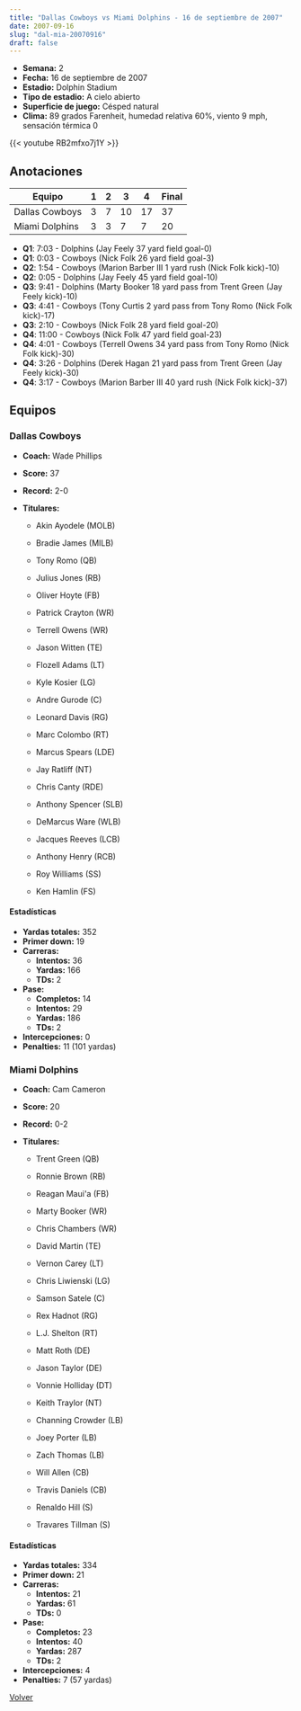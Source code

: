 ```yaml
---
title: "Dallas Cowboys vs Miami Dolphins - 16 de septiembre de 2007"
date: 2007-09-16
slug: "dal-mia-20070916"
draft: false
---
```


- **Semana:** 2
- **Fecha:** 16 de septiembre de 2007
- **Estadio:** Dolphin Stadium
- **Tipo de estadio:** A cielo abierto
- **Superficie de juego:** Césped natural
- **Clima:** 89 grados Farenheit, humedad relativa 60%, viento 9 mph, sensación térmica 0


{{< youtube RB2mfxo7j1Y >}}


## Anotaciones
| Equipo | 1 | 2 | 3 | 4 | Final |
|--------|---|---|---|---|-------|
| Dallas Cowboys  | 3 | 7 | 10 | 17  | 37 |
| Miami Dolphins  | 3 | 3 | 7 | 7  | 20 |
- **Q1**: 7:03 - Dolphins (Jay Feely 37 yard field goal-0)
- **Q1**: 0:03 - Cowboys (Nick Folk 26 yard field goal-3)
- **Q2**: 1:54 - Cowboys (Marion Barber III 1 yard rush (Nick Folk kick)-10)
- **Q2**: 0:05 - Dolphins (Jay Feely 45 yard field goal-10)
- **Q3**: 9:41 - Dolphins (Marty Booker 18 yard pass from Trent Green (Jay Feely kick)-10)
- **Q3**: 4:41 - Cowboys (Tony Curtis 2 yard pass from Tony Romo (Nick Folk kick)-17)
- **Q3**: 2:10 - Cowboys (Nick Folk 28 yard field goal-20)
- **Q4**: 11:00 - Cowboys (Nick Folk 47 yard field goal-23)
- **Q4**: 4:01 - Cowboys (Terrell Owens 34 yard pass from Tony Romo (Nick Folk kick)-30)
- **Q4**: 3:26 - Dolphins (Derek Hagan 21 yard pass from Trent Green (Jay Feely kick)-30)
- **Q4**: 3:17 - Cowboys (Marion Barber III 40 yard rush (Nick Folk kick)-37)


## Equipos


### Dallas Cowboys
* **Coach:** Wade Phillips
* **Score:** 37
* **Record:** 2-0
* **Titulares:** 

  * Akin Ayodele (MOLB) 

  * Bradie James (MILB) 

  * Tony Romo (QB) 

  * Julius Jones (RB) 

  * Oliver Hoyte (FB) 

  * Patrick Crayton (WR) 

  * Terrell Owens (WR) 

  * Jason Witten (TE) 

  * Flozell Adams (LT) 

  * Kyle Kosier (LG) 

  * Andre Gurode (C) 

  * Leonard Davis (RG) 

  * Marc Colombo (RT) 

  * Marcus Spears (LDE) 

  * Jay Ratliff (NT) 

  * Chris Canty (RDE) 

  * Anthony Spencer (SLB) 

  * DeMarcus Ware (WLB) 

  * Jacques Reeves (LCB) 

  * Anthony Henry (RCB) 

  * Roy Williams (SS) 

  * Ken Hamlin (FS) 

#### Estadísticas
* **Yardas totales:** 352
* **Primer down:** 19
* **Carreras:**
  * **Intentos:** 36
  * **Yardas:** 166
  * **TDs:** 2
* **Pase:**
  * **Completos:** 14
  * **Intentos:** 29
  * **Yardas:** 186
  * **TDs:** 2
* **Intercepciones:** 0
* **Penalties:** 11 (101 yardas)

### Miami Dolphins
* **Coach:** Cam Cameron
* **Score:** 20
* **Record:** 0-2
* **Titulares:** 

  * Trent Green (QB) 

  * Ronnie Brown (RB) 

  * Reagan Maui'a (FB) 

  * Marty Booker (WR) 

  * Chris Chambers (WR) 

  * David Martin (TE) 

  * Vernon Carey (LT) 

  * Chris Liwienski (LG) 

  * Samson Satele (C) 

  * Rex Hadnot (RG) 

  * L.J. Shelton (RT) 

  * Matt Roth (DE) 

  * Jason Taylor (DE) 

  * Vonnie Holliday (DT) 

  * Keith Traylor (NT) 

  * Channing Crowder (LB) 

  * Joey Porter (LB) 

  * Zach Thomas (LB) 

  * Will Allen (CB) 

  * Travis Daniels (CB) 

  * Renaldo Hill (S) 

  * Travares Tillman (S) 

#### Estadísticas
* **Yardas totales:** 334
* **Primer down:** 21
* **Carreras:**
  * **Intentos:** 21
  * **Yardas:** 61
  * **TDs:** 0
* **Pase:**
  * **Completos:** 23
  * **Intentos:** 40
  * **Yardas:** 287
  * **TDs:** 2
* **Intercepciones:** 4
* **Penalties:** 7 (57 yardas)


[Volver](/historia/2007)
